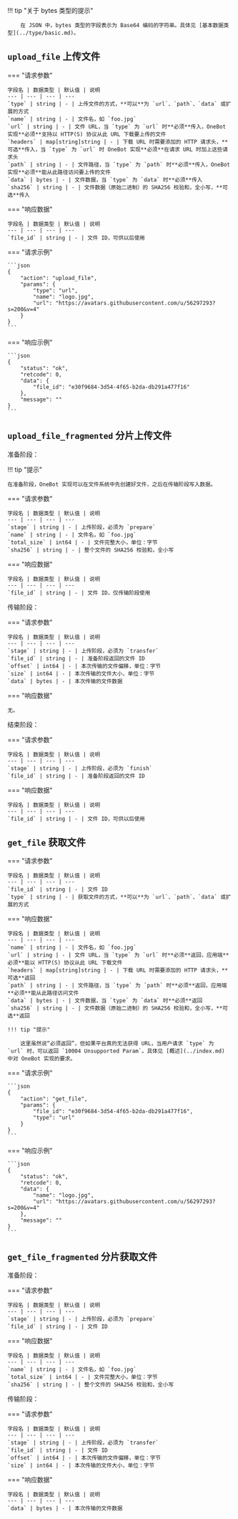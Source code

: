 !!! tip "关于 bytes 类型的提示"

        在 JSON 中，bytes 类型的字段表示为 Base64 编码的字符串。具体见 [基本数据类型](../type/basic.md)。

## `upload_file` 上传文件

=== "请求参数"

    字段名 | 数据类型 | 默认值 | 说明
    --- | --- | --- | ---
    `type` | string | - | 上传文件的方式，**可以**为 `url`、`path`、`data` 或扩展的方式
    `name` | string | - | 文件名，如 `foo.jpg`
    `url` | string | - | 文件 URL，当 `type` 为 `url` 时**必须**传入，OneBot 实现**必须**支持以 HTTP(S) 协议从此 URL 下载要上传的文件
    `headers` | map[string]string | - | 下载 URL 时需要添加的 HTTP 请求头，**可选**传入，当 `type` 为 `url` 时 OneBot 实现**必须**在请求 URL 时加上这些请求头
    `path` | string | - | 文件路径，当 `type` 为 `path` 时**必须**传入，OneBot 实现**必须**能从此路径访问要上传的文件
    `data` | bytes | - | 文件数据，当 `type` 为 `data` 时**必须**传入
    `sha256` | string | - | 文件数据（原始二进制）的 SHA256 校验和，全小写，**可选**传入

=== "响应数据"

    字段名 | 数据类型 | 默认值 | 说明
    --- | --- | --- | ---
    `file_id` | string | - | 文件 ID，可供以后使用

=== "请求示例"

    ```json
    {
        "action": "upload_file",
        "params": {
            "type": "url",
            "name": "logo.jpg",
            "url": "https://avatars.githubusercontent.com/u/56297293?s=200&v=4"
        }
    }
    ```

=== "响应示例"

    ```json
    {
        "status": "ok",
        "retcode": 0,
        "data": {
            "file_id": "e30f9684-3d54-4f65-b2da-db291a477f16"
        },
        "message": ""
    }
    ```

## `upload_file_fragmented` 分片上传文件

准备阶段：

!!! tip "提示"

    在准备阶段，OneBot 实现可以在文件系统中先创建好文件，之后在传输阶段写入数据。

=== "请求参数"

    字段名 | 数据类型 | 默认值 | 说明
    --- | --- | --- | ---
    `stage` | string | - | 上传阶段，必须为 `prepare`
    `name` | string | - | 文件名，如 `foo.jpg`
    `total_size` | int64 | - | 文件完整大小，单位：字节
    `sha256` | string | - | 整个文件的 SHA256 校验和，全小写

=== "响应数据"

    字段名 | 数据类型 | 默认值 | 说明
    --- | --- | --- | ---
    `file_id` | string | - | 文件 ID，仅传输阶段使用

传输阶段：

=== "请求参数"

    字段名 | 数据类型 | 默认值 | 说明
    --- | --- | --- | ---
    `stage` | string | - | 上传阶段，必须为 `transfer`
    `file_id` | string | - | 准备阶段返回的文件 ID
    `offset` | int64 | - | 本次传输的文件偏移，单位：字节
    `size` | int64 | - | 本次传输的文件大小，单位：字节
    `data` | bytes | - | 本次传输的文件数据

=== "响应数据"

    无。

结束阶段：

=== "请求参数"

    字段名 | 数据类型 | 默认值 | 说明
    --- | --- | --- | ---
    `stage` | string | - | 上传阶段，必须为 `finish`
    `file_id` | string | - | 准备阶段返回的文件 ID

=== "响应数据"

    字段名 | 数据类型 | 默认值 | 说明
    --- | --- | --- | ---
    `file_id` | string | - | 文件 ID，可供以后使用

## `get_file` 获取文件

=== "请求参数"

    字段名 | 数据类型 | 默认值 | 说明
    --- | --- | --- | ---
    `file_id` | string | - | 文件 ID
    `type` | string | - | 获取文件的方式，**可以**为 `url`、`path`、`data` 或扩展的方式

=== "响应数据"

    字段名 | 数据类型 | 默认值 | 说明
    --- | --- | --- | ---
    `name` | string | - | 文件名，如 `foo.jpg`
    `url` | string | - | 文件 URL，当 `type` 为 `url` 时**必须**返回，应用端**必须**能以 HTTP(S) 协议从此 URL 下载文件
    `headers` | map[string]string | - | 下载 URL 时需要添加的 HTTP 请求头，**可选**返回
    `path` | string | - | 文件路径，当 `type` 为 `path` 时**必须**返回，应用端**必须**能从此路径访问文件
    `data` | bytes | - | 文件数据，当 `type` 为 `data` 时**必须**返回
    `sha256` | string | - | 文件数据（原始二进制）的 SHA256 校验和，全小写，**可选**返回

    !!! tip "提示"

        这里虽然说“必须返回”，但如果平台真的无法获得 URL，当用户请求 `type` 为 `url` 时，可以返回 `10004 Unsupported Param`。具体见 [概述](../index.md) 中对 OneBot 实现的要求。

=== "请求示例"

    ```json
    {
        "action": "get_file",
        "params": {
            "file_id": "e30f9684-3d54-4f65-b2da-db291a477f16",
            "type": "url"
        }
    }
    ```

=== "响应示例"

    ```json
    {
        "status": "ok",
        "retcode": 0,
        "data": {
            "name": "logo.jpg",
            "url": "https://avatars.githubusercontent.com/u/56297293?s=200&v=4"
        },
        "message": ""
    }
    ```

## `get_file_fragmented` 分片获取文件

准备阶段：

=== "请求参数"

    字段名 | 数据类型 | 默认值 | 说明
    --- | --- | --- | ---
    `stage` | string | - | 上传阶段，必须为 `prepare`
    `file_id` | string | - | 文件 ID

=== "响应数据"

    字段名 | 数据类型 | 默认值 | 说明
    --- | --- | --- | ---
    `name` | string | - | 文件名，如 `foo.jpg`
    `total_size` | int64 | - | 文件完整大小，单位：字节
    `sha256` | string | - | 整个文件的 SHA256 校验和，全小写

传输阶段：

=== "请求参数"

    字段名 | 数据类型 | 默认值 | 说明
    --- | --- | --- | ---
    `stage` | string | - | 上传阶段，必须为 `transfer`
    `file_id` | string | - | 文件 ID
    `offset` | int64 | - | 本次传输的文件偏移，单位：字节
    `size` | int64 | - | 本次传输的文件大小，单位：字节

=== "响应数据"

    字段名 | 数据类型 | 默认值 | 说明
    --- | --- | --- | ---
    `data` | bytes | - | 本次传输的文件数据
